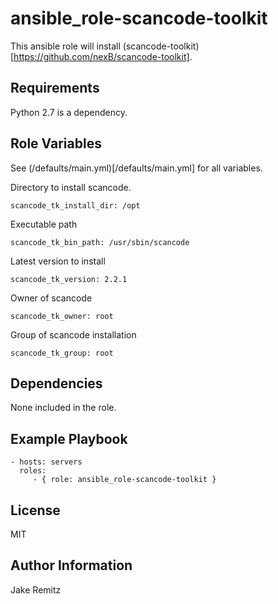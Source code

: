 ansible_role-scancode-toolkit
=========

This ansible role will install (scancode-toolkit)[https://github.com/nexB/scancode-toolkit].

Requirements
------------

Python 2.7 is a dependency.

Role Variables
--------------

See (/defaults/main.yml)[/defaults/main.yml] for all variables.  

Directory to install scancode.

    scancode_tk_install_dir: /opt

Executable path

    scancode_tk_bin_path: /usr/sbin/scancode

Latest version to install

    scancode_tk_version: 2.2.1

Owner of scancode

    scancode_tk_owner: root

Group of scancode installation

    scancode_tk_group: root


Dependencies
------------

None included in the role.

Example Playbook
----------------

    - hosts: servers
      roles:
         - { role: ansible_role-scancode-toolkit }

License
-------

MIT

Author Information
------------------

Jake Remitz
